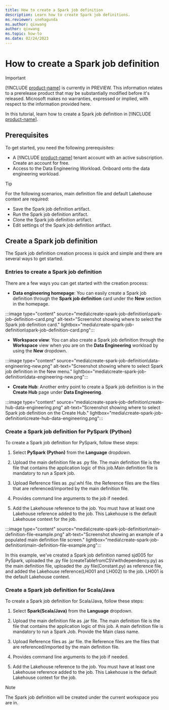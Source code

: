 ```yaml
---
title: How to create a Spark job definition
description: Learn how to create Spark job definitions.
ms.reviewer: snehagunda
ms.author: qixwang
author: qixwang
ms.topic: how-to
ms.date: 02/24/2023
---
```


# How to create a Spark job definition

> [!IMPORTANT]
> [!INCLUDE [product-name](../includes/product-name.md)] is currently in PREVIEW. This information relates to a prerelease product that may be substantially modified before it's released. Microsoft makes no warranties, expressed or implied, with respect to the information provided here.

In this tutorial, learn how to create a Spark job definition in [!INCLUDE [product-name](../includes/product-name.md)].

## Prerequisites

To get started, you need the following prerequisites:

- A [!INCLUDE [product-name](../includes/product-name.md)] tenant account with an active subscription. Create an account for free.
- Access to the Data Engineering Workload. Onboard onto the data engineering workload.

> [!TIP]
> For the following scenarios, main definition file and default Lakehouse context are required:
>
> - Save the Spark job definition artifact.
> - Run the Spark job definition artifact.
> - Clone the Spark job definition artifact.
> - Edit settings of the Spark job definition artifact.

## Create a Spark job definition

The Spark job definition creation process is quick and simple and there are several ways to get started.

### Entries to create a Spark job definition

There are a few ways you can get started with the creation process:

- **Data engineering homepage**: You can easily create a Spark job definition through the **Spark job definition** card under the **New** section in the homepage.

:::image type="content" source="media\create-spark-job-definition\spark-job-definition-card.png" alt-text="Screenshot showing where to select the Spark job definition card." lightbox="media\create-spark-job-definition\spark-job-definition-card.png":::

- **Workspace view**: You can also create a Spark job definition through the **Workspace** view when you are on the **Data Engineering** workload by using the **New** dropdown.

:::image type="content" source="media\create-spark-job-definition\data-engineering-new.png" alt-text="Screenshot showing where to select Spark job definition in the New menu." lightbox="media\create-spark-job-definition\data-engineering-new.png":::

- **Create Hub**: Another entry point to create a Spark job definition is in the **Create Hub** page under **Data Engineering**.

:::image type="content" source="media\create-spark-job-definition\create-hub-data-engineering.png" alt-text="Screenshot showing where to select Spark job definition on the Create Hub." lightbox="media\create-spark-job-definition\create-hub-data-engineering.png":::

### Create a Spark job definition for PySpark (Python)

To create a Spark job definition for PySpark, follow these steps:

1. Select **PySpark (Python)** from the **Language** dropdown.

1. Upload the main definition file as .py file. The main definition file is the file that contains the application logic of this job.Main definition file is mandatory to run a Spark job.

1. Upload Reference files as .py/.whl file. the Reference files are the files that are referenced/imported by the main definition file.

1. Provides command line arguments to the job if needed.

1. Add the Lakehouse reference to the job. You must have at least one Lakehouse reference added to the job. This Lakehouse is the default Lakehouse context for the job.

:::image type="content" source="media\create-spark-job-definition\main-definition-file-example.png" alt-text="Screenshot showing an example of a populated main definition file screen." lightbox="media\create-spark-job-definition\main-definition-file-example.png":::

In this example, we've created a Spark job definition named sjd005 for PySpark, uploaded the .py file (createTablefromCSVwithdependency.py) as the main definition file, uploaded the .py file(Constant.py) as reference file, and added the Lakehouse reference(LH001 and LH002) to the job. LH001 is the default Lakehouse context.

### Create a Spark job definition for Scala/Java

To create a Spark job definition for Scala/Java, follow these steps:

1. Select **Spark(Scala/Java)** from the **Language** dropdown.

1. Upload the main definition file as .jar file. The main definition file is the file that contains the application logic of this job. A main definition file is mandatory to run a Spark Job. Provide the Main class name.

1. Upload Reference files as .jar file. the Reference files are the files that are referenced/imported by the main definition file.

1. Provides command line arguments to the job if needed.

1. Add the Lakehouse reference to the job. You must have at least one Lakehouse reference added to the job. This Lakehouse is the default Lakehouse context for the job.

> [!NOTE]
> The Spark job definition will be created under the current workspace you are in.
